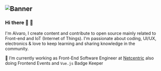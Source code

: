 ![Banner](https://res.cloudinary.com/alvarosaburido/image/upload/v1593159661/CV_og_dw88fj.png)
---
### Hi there 👋 🐧

I'm Alvaro, I create content and contribute to open source mainly related to Front-end and IoT (Internet of Things). I'm passionate about coding, UI/UX, electronics & love to keep learning and sharing knowledge in the community. 

🔭 I’m currently working as Front-End Software Engineer at [Netcentric](https://github.com/Netcentric) also doing Frontend Events and `Vue.js` Badge Keeper


<!--
**alvarosaburido/alvarosaburido** is a ✨ _special_ ✨ repository because its `README.md` (this file) appears on your GitHub profile.

Here are some ideas to get you started:

- 🔭 I’m currently working on ...
- 🌱 I’m currently learning ...
- 👯 I’m looking to collaborate on ...
- 🤔 I’m looking for help with ...
- 💬 Ask me about ...
- 📫 How to reach me: ...
- 😄 Pronouns: ...
- ⚡ Fun fact: ...
-->
